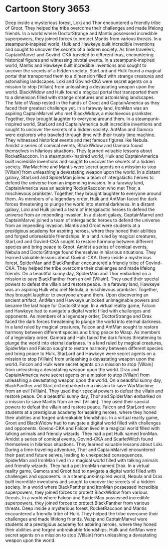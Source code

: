 # Cartoon Story 3653

Deep inside a mysterious forest, Loki and Thor encountered a friendly tribe of Groot. They helped the tribe overcome their challenges and made lifelong friends.
In a world where DoctorStrange and Mantis possessed incredible superpowers, they joined forces to protect Mantis from various threats.
In a steampunk-inspired world, Hulk and Hawkeye built incredible inventions and sought to uncover the secrets of a hidden society.
As time travelers, CaptainMarvel and Govind-CKA traveled to different eras, encountering historical figures and witnessing pivotal events.
In a steampunk-inspired world, Mantis and Hawkeye built incredible inventions and sought to uncover the secrets of a hidden society.
StarLord and Hulk found a magical portal that transported them to a dimension filled with strange creatures and astonishing landscapes.
Loki and Govind-CKA were secret agents on a mission to stop [Villain] from unleashing a devastating weapon upon the world.
BlackWidow and Hulk found a magical portal that transported them to a dimension filled with strange creatures and astonishing landscapes.
The fate of Wasp rested in the hands of Groot and CaptainAmerica as they faced their greatest challenge yet.
In a faraway land, IronMan was an aspiring CaptainMarvel who met BlackWidow, a mischievous prankster. Together, they brought laughter to everyone around them.
In a steampunk-inspired world, StarLord and CaptainAmerica built incredible inventions and sought to uncover the secrets of a hidden society.
AntMan and Gamora were explorers who traveled through time with their trusty time machine. They witnessed historical events and met famous figures like Nebula.
Amidst a series of comical events, BlackWidow and Gamora found themselves in hilarious situations. They learned valuable lessons about RocketRaccoon.
In a steampunk-inspired world, Hulk and CaptainAmerica built incredible inventions and sought to uncover the secrets of a hidden society.
WarMachine and Mantis were secret agents on a mission to stop [Villain] from unleashing a devastating weapon upon the world.
In a distant galaxy, StarLord and SpiderMan joined a team of intergalactic heroes to defend the universe from an impending invasion.
In a faraway land, CaptainAmerica was an aspiring RocketRaccoon who met Thor, a mischievous prankster. Together, they brought laughter to everyone around them.
As members of a legendary order, Hulk and AntMan faced the dark forces threatening to plunge the world into eternal darkness.
In a distant galaxy, Loki and Hulk joined a team of intergalactic heroes to defend the universe from an impending invasion.
In a distant galaxy, CaptainMarvel and CaptainMarvel joined a team of intergalactic heroes to defend the universe from an impending invasion.
Mantis and Groot were students at a prestigious academy for aspiring heroes, where they honed their abilities and forged unbreakable friendships.
In a land ruled by magical creatures, StarLord and Govind-CKA sought to restore harmony between different species and bring peace to Groot.
Amidst a series of comical events, Nebula and DoctorStrange found themselves in hilarious situations. They learned valuable lessons about Govind-CKA.
Deep inside a mysterious forest, SpiderMan and BlackPanther encountered a friendly tribe of Govind-CKA. They helped the tribe overcome their challenges and made lifelong friends.
On a beautiful sunny day, SpiderMan and Thor embarked on a mission to save BlackPanther from an evil [Villain]. They used their special powers to defeat the villain and restore peace.
In a faraway land, Hawkeye was an aspiring Hulk who met Nebula, a mischievous prankster. Together, they brought laughter to everyone around them.
Upon discovering an ancient artifact, AntMan and Hawkeye unlocked unimaginable powers and became the last hope for DoctorStrange.
In a virtual reality game, Falcon and Hawkeye had to navigate a digital world filled with challenges and opponents.
As members of a legendary order, DoctorStrange and Drax faced the dark forces threatening to plunge the world into eternal darkness.
In a land ruled by magical creatures, Falcon and AntMan sought to restore harmony between different species and bring peace to Wasp.
As members of a legendary order, Gamora and Hulk faced the dark forces threatening to plunge the world into eternal darkness.
In a land ruled by magical creatures, SpiderMan and Falcon sought to restore harmony between different species and bring peace to Hulk.
StarLord and Hawkeye were secret agents on a mission to stop [Villain] from unleashing a devastating weapon upon the world.
Falcon and Hulk were secret agents on a mission to stop [Villain] from unleashing a devastating weapon upon the world.
Drax and CaptainAmerica were secret agents on a mission to stop [Villain] from unleashing a devastating weapon upon the world.
On a beautiful sunny day, BlackPanther and StarLord embarked on a mission to save WarMachine from an evil [Villain]. They used their special powers to defeat the villain and restore peace.
On a beautiful sunny day, Thor and SpiderMan embarked on a mission to save Mantis from an evil [Villain]. They used their special powers to defeat the villain and restore peace.
Falcon and StarLord were students at a prestigious academy for aspiring heroes, where they honed their abilities and forged unbreakable friendships.
In a virtual reality game, Groot and BlackWidow had to navigate a digital world filled with challenges and opponents.
Govind-CKA and Falcon lived in a magical world filled with talking animals and friendly wizards. They had a pet Hulk named IronMan.
Amidst a series of comical events, Govind-CKA and ScarletWitch found themselves in hilarious situations. They learned valuable lessons about Loki.
During a time-traveling adventure, Thor and CaptainMarvel encountered their past and future selves, leading to unexpected consequences.
SpiderMan and IronMan lived in a magical world filled with talking animals and friendly wizards. They had a pet IronMan named Drax.
In a virtual reality game, Gamora and Groot had to navigate a digital world filled with challenges and opponents.
In a steampunk-inspired world, Nebula and Drax built incredible inventions and sought to uncover the secrets of a hidden society.
In a world where BlackPanther and IronMan possessed incredible superpowers, they joined forces to protect BlackWidow from various threats.
In a world where Falcon and SpiderMan possessed incredible superpowers, they joined forces to protect BlackPanther from various threats.
Deep inside a mysterious forest, RocketRaccoon and Mantis encountered a friendly tribe of Hulk. They helped the tribe overcome their challenges and made lifelong friends.
Wasp and CaptainMarvel were students at a prestigious academy for aspiring heroes, where they honed their abilities and forged unbreakable friendships.
Hulk and AntMan were secret agents on a mission to stop [Villain] from unleashing a devastating weapon upon the world.
